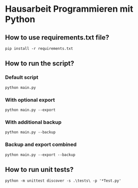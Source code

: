 # Hausarbeit Programmieren mit Python

## How to use requirements.txt file?

```console
pip install -r requirements.txt
```

## How to run the script?

### Default script

```console
python main.py
```

### With optional export

```console
python main.py --export
```

### With additional backup

```console
python main.py --backup
```

### Backup and export combined

```console
python main.py --export --backup
```

## How to run unit tests?

```console
python -m unittest discover -s .\tests\ -p '*Test.py'
```